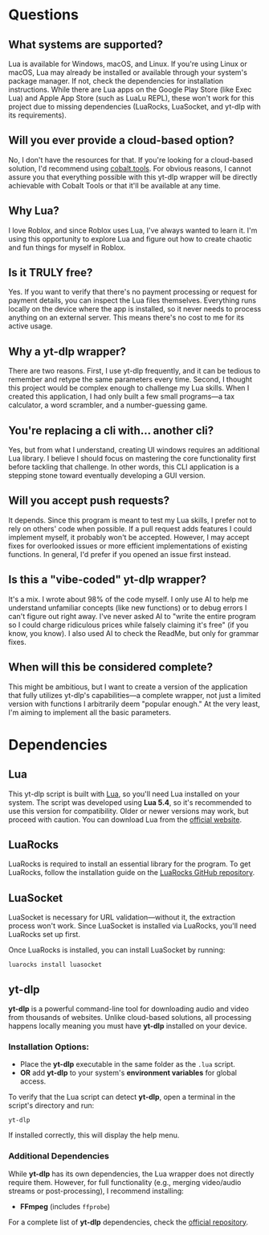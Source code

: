 # Questions
## What systems are supported?
Lua is available for Windows, macOS, and Linux. If you're using Linux or macOS, Lua may already be installed or available through your system's package manager. If not, check the dependencies for installation instructions. While there are Lua apps on the Google Play Store (like Exec Lua) and Apple App Store (such as LuaLu REPL), these won't work for this project due to missing dependencies (LuaRocks, LuaSocket, and yt-dlp with its requirements).

## Will you ever provide a cloud-based option?
No, I don't have the resources for that. If you're looking for a cloud-based solution, I'd recommend using [cobalt.tools](https://cobalt.tools/). For obvious reasons, I cannot assure you that everything possible with this yt-dlp wrapper will be directly achievable with Cobalt Tools or that it'll be available at any time.

## Why Lua?
I love Roblox, and since Roblox uses Lua, I've always wanted to learn it. I'm using this opportunity to explore Lua and figure out how to create chaotic and fun things for myself in Roblox.

## Is it TRULY free?
Yes. If you want to verify that there's no payment processing or request for payment details, you can inspect the Lua files themselves. Everything runs locally on the device where the app is installed, so it never needs to process anything on an external server. This means there's no cost to me for its active usage.

## Why a yt-dlp wrapper?

There are two reasons. First, I use yt-dlp frequently, and it can be tedious to remember and retype the same parameters every time. Second, I thought this project would be complex enough to challenge my Lua skills. When I created this application, I had only built a few small programs—a tax calculator, a word scrambler, and a number-guessing game.

## You're replacing a cli with... another cli?
Yes, but from what I understand, creating UI windows requires an additional Lua library. I believe I should focus on mastering the core functionality first before tackling that challenge. In other words, this CLI application is a stepping stone toward eventually developing a GUI version.

## Will you accept push requests?

It depends. Since this program is meant to test my Lua skills, I prefer not to rely on others' code when possible. If a pull request adds features I could implement myself, it probably won't be accepted. However, I may accept fixes for overlooked issues or more efficient implementations of existing functions. In general, I'd prefer if you opened an issue first instead.

## Is this a "vibe-coded" yt-dlp wrapper?
It's a mix. I wrote about 98% of the code myself. I only use AI to help me understand unfamiliar concepts (like new functions) or to debug errors I can't figure out right away. I've never asked AI to "write the entire program so I could charge ridiculous prices while falsely claiming it's free" (if you know, you know). I also used AI to check the ReadMe, but only for grammar fixes.

## When will this be considered complete?
This might be ambitious, but I want to create a version of the application that fully utilizes yt-dlp's capabilities—a complete wrapper, not just a limited version with functions I arbitrarily deem "popular enough." At the very least, I'm aiming to implement all the basic parameters.
# Dependencies  

## Lua  
This yt-dlp script is built with [Lua](https://www.lua.org/home.html), so you'll need Lua installed on your system. The script was developed using **Lua 5.4**, so it's recommended to use this version for compatibility. Older or newer versions may work, but proceed with caution. You can download Lua from the [official website](https://www.lua.org/download.html).  

## LuaRocks  
LuaRocks is required to install an essential library for the program. To get LuaRocks, follow the installation guide on the [LuaRocks GitHub repository](https://luarocks.github.io/luarocks/releases/).  

## LuaSocket  
LuaSocket is necessary for URL validation—without it, the extraction process won't work. Since LuaSocket is installed via LuaRocks, you'll need LuaRocks set up first.  

Once LuaRocks is installed, you can install LuaSocket by running:  
```
luarocks install luasocket
```

## yt-dlp
**yt-dlp** is a powerful command-line tool for downloading audio and video from thousands of websites. Unlike cloud-based solutions, all processing happens locally meaning you must have **yt-dlp** installed on your device.  

### Installation Options:  
- Place the **yt-dlp** executable in the same folder as the `.lua` script.  
- **OR** add **yt-dlp** to your system's **environment variables** for global access.  

To verify that the Lua script can detect **yt-dlp**, open a terminal in the script's directory and run:  
```
yt-dlp
```  
If installed correctly, this will display the help menu.  

### Additional Dependencies  
While **yt-dlp** has its own dependencies, the Lua wrapper does not directly require them. However, for full functionality (e.g., merging video/audio streams or post-processing), I recommend installing:  
- **FFmpeg** (includes `ffprobe`)  

For a complete list of **yt-dlp** dependencies, check the [official repository](https://github.com/ThatOneUnoriginal/lua-yt-dlp-wrapper).
